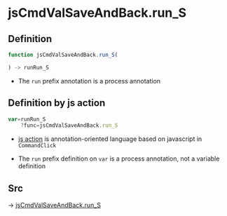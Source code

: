 # jsCmdValSaveAndBack.run_S

## Definition

```js.js
function jsCmdValSaveAndBack.run_S(

) -> runRun_S
```

- The `run` prefix annotation is a process annotation
## Definition by js action

```js.js
var=runRun_S
	?func=jsCmdValSaveAndBack.run_S

```

- [js action](#) is annotation-oriented language based on javascript in `CommandClick`

- The `run` prefix definition on `var` is a process annotation, not a variable definition

## Src

-> [jsCmdValSaveAndBack.run_S](https://github.com/puutaro/CommandClick/blob/master/app/src/main/java/com/puutaro/commandclick/fragment_lib/terminal_fragment/js_interface/toolbar/JsCmdValSaveAndBack.kt#L16)


